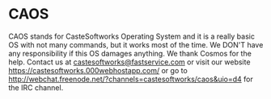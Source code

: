# CAOS
CAOS stands for CasteSoftworks Operating System and it is a really basic OS with not many commands, but it works most of the time.
We DON'T have any responsibility if this OS damages anything.
We thank Cosmos for the help.
Contact us at castesoftworks@fastservice.com or visit our website https://castesoftworks.000webhostapp.com/ or go to http://webchat.freenode.net/?channels=castesoftworks/caos&uio=d4 for the IRC channel.
